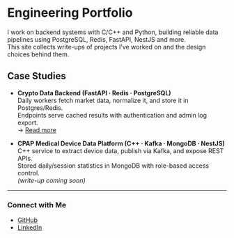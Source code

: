 # Engineering Portfolio

I work on backend systems with C/C++ and Python, building reliable data pipelines using PostgreSQL, Redis, FastAPI, NestJS and more.  
This site collects write-ups of projects I’ve worked on and the design choices behind them.

## Case Studies

- **Crypto Data Backend (FastAPI · Redis · PostgreSQL)**  
  Daily workers fetch market data, normalize it, and store it in Postgres/Redis.  
  Endpoints serve cached results with authentication and admin log export.  
  → [Read more](./crypto-backend.md)

- **CPAP Medical Device Data Platform (C++ · Kafka · MongoDB · NestJS)**  
  C++ service to extract device data, publish via Kafka, and expose REST APIs.  
  Stored daily/session statistics in MongoDB with role-based access control.  
  *(write-up coming soon)*

---
### Connect with Me  
- [GitHub](https://github.com/parkhi)  
- [LinkedIn](https://www.linkedin.com/in/parkhi-rastogi/)

